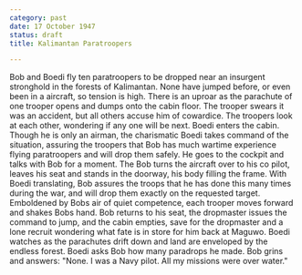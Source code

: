 ```yaml
---
category: past
date: 17 October 1947
status: draft
title: Kalimantan Paratroopers

---
```



Bob and Boedi fly ten paratroopers to be dropped
near an insurgent stronghold in the forests of Kalimantan. None have
jumped before, or even been in a aircraft, so tension is high. There is
an uproar as the parachute of one trooper opens and dumps onto the cabin
floor. The trooper swears it was an accident, but all others accuse him
of cowardice. The troopers look at each other, wondering if any one will
be next. Boedi enters the cabin. Though he is only an airman, the
charismatic Boedi takes command of the situation, assuring the troopers
that Bob has much wartime experience flying paratroopers and will drop
them safely. He goes to the cockpit and talks with Bob for a moment. The
Bob turns the aircraft over to his co pilot, leaves his seat and stands
in the doorway, his body filling the frame. With Boedi translating, Bob
assures the troops that he has done this many times during the war, and
will drop them exactly on the requested target. Emboldened by Bobs air
of quiet competence, each trooper moves forward and shakes Bobs hand.
Bob returns to his seat, the dropmaster issues the command to jump, and
the cabin empties, save for the dropmaster and a lone recruit wondering
what fate is in store for him back at Maguwo. Boedi watches as the
parachutes drift down and land are enveloped by the endless forest.
Boedi asks Bob how many paradrops he made. Bob grins and answers: "None.
I was a Navy pilot. All my missions were over water."
